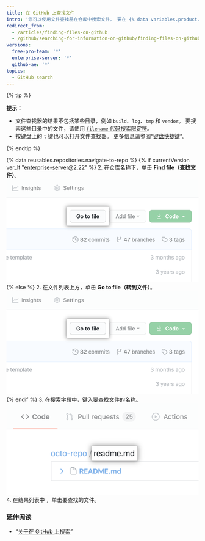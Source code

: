 ```yaml
---
title: 在 GitHub 上查找文件
intro: '您可以使用文件查找器在仓库中搜索文件。 要在 {% data variables.product.product_name %} 上的多个仓库中搜索文件，请使用 [`filename` 代码搜索限定符](/articles/searching-code#search-by-filename)。'
redirect_from:
  - /articles/finding-files-on-github
  - /github/searching-for-information-on-github/finding-files-on-github
versions:
  free-pro-team: '*'
  enterprise-server: '*'
  github-ae: '*'
topics:
  - GitHub search
---
```

{% tip %}

**提示：**

- 文件查找器的结果不包括某些目录，例如 `build`、`log`、`tmp` 和 `vendor`。 要搜索这些目录中的文件，请使用 [`filename` 代码搜索限定符](/articles/searching-code#search-by-filename)。
- 按键盘上的 `t` 键也可以打开文件查找器。 更多信息请参阅“[键盘快捷键](/articles/keyboard-shortcuts)”。

{% endtip %}

{% data reusables.repositories.navigate-to-repo %}
{% if currentVersion ver_lt "enterprise-server@2.22" %}
2. 在仓库名称下，单击 **Find file（查找文件）**。 ![查找文件按钮](/assets/images/help/search/find-file-button.png)
{% else %}
2. 在文件列表上方，单击 **Go to file（转到文件）**。 ![查找文件按钮](/assets/images/help/search/find-file-button.png)
{% endif %}
3. 在搜索字段中，键入要查找文件的名称。 ![查找文件搜索字段](/assets/images/help/search/find-file-search-field.png)
4. 在结果列表中 ，单击要查找的文件。

### 延伸阅读

- “[关于在 GitHub 上搜索](/articles/about-searching-on-github)”
